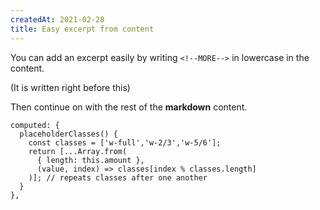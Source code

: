 ```yaml
---
createdAt: 2021-02-28
title: Easy excerpt from content
---
```


You can add an excerpt easily by writing `<!--MORE-->` in lowercase in the content.

<!--more-->
(It is written right before this)

Then continue on with the rest of the **markdown** content.

```js{4,7}[posts.vue]
computed: {
  placeholderClasses() {
    const classes = ['w-full','w-2/3','w-5/6'];
    return [...Array.from(
      { length: this.amount },
      (value, index) => classes[index % classes.length]
    )]; // repeats classes after one another
  }
},
```